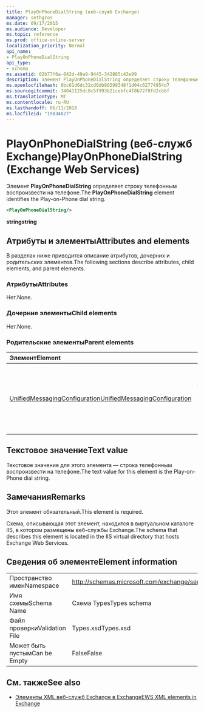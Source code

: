 ```yaml
---
title: PlayOnPhoneDialString (веб-служб Exchange)
manager: sethgros
ms.date: 09/17/2015
ms.audience: Developer
ms.topic: reference
ms.prod: office-online-server
localization_priority: Normal
api_name:
- PlayOnPhoneDialString
api_type:
- schema
ms.assetid: 02b77f6a-042d-49a9-9445-342885c43e99
description: Элемент PlayOnPhoneDialString определяет строку телефонным воспроизвести на телефоне.
ms.openlocfilehash: 0bc61d6dc32cd0db80599348f1d04c62774954d7
ms.sourcegitcommit: 34041125dc8c5f993b21cebfc4f8b72f0fd2cb6f
ms.translationtype: MT
ms.contentlocale: ru-RU
ms.lasthandoff: 06/11/2018
ms.locfileid: "19834827"
---
```

# <a name="playonphonedialstring-exchange-web-services"></a><span data-ttu-id="c20b4-103">PlayOnPhoneDialString (веб-служб Exchange)</span><span class="sxs-lookup"><span data-stu-id="c20b4-103">PlayOnPhoneDialString (Exchange Web Services)</span></span>

<span data-ttu-id="c20b4-104">Элемент **PlayOnPhoneDialString** определяет строку телефонным воспроизвести на телефоне.</span><span class="sxs-lookup"><span data-stu-id="c20b4-104">The **PlayOnPhoneDialString** element identifies the Play-on-Phone dial string.</span></span> 
  
```XML
<PlayOnPhoneDialString/>
```

 <span data-ttu-id="c20b4-105">**string**</span><span class="sxs-lookup"><span data-stu-id="c20b4-105">**string**</span></span>
## <a name="attributes-and-elements"></a><span data-ttu-id="c20b4-106">Атрибуты и элементы</span><span class="sxs-lookup"><span data-stu-id="c20b4-106">Attributes and elements</span></span>

<span data-ttu-id="c20b4-107">В разделах ниже приводится описание атрибутов, дочерних и родительских элементов.</span><span class="sxs-lookup"><span data-stu-id="c20b4-107">The following sections describe attributes, child elements, and parent elements.</span></span>
  
### <a name="attributes"></a><span data-ttu-id="c20b4-108">Атрибуты</span><span class="sxs-lookup"><span data-stu-id="c20b4-108">Attributes</span></span>

<span data-ttu-id="c20b4-109">Нет.</span><span class="sxs-lookup"><span data-stu-id="c20b4-109">None.</span></span>
  
### <a name="child-elements"></a><span data-ttu-id="c20b4-110">Дочерние элементы</span><span class="sxs-lookup"><span data-stu-id="c20b4-110">Child elements</span></span>

<span data-ttu-id="c20b4-111">Нет.</span><span class="sxs-lookup"><span data-stu-id="c20b4-111">None.</span></span>
  
### <a name="parent-elements"></a><span data-ttu-id="c20b4-112">Родительские элементы</span><span class="sxs-lookup"><span data-stu-id="c20b4-112">Parent elements</span></span>

|<span data-ttu-id="c20b4-113">**Элемент**</span><span class="sxs-lookup"><span data-stu-id="c20b4-113">**Element**</span></span>|<span data-ttu-id="c20b4-114">**Описание**</span><span class="sxs-lookup"><span data-stu-id="c20b4-114">**Description**</span></span>|
|:-----|:-----|
|[<span data-ttu-id="c20b4-115">UnifiedMessagingConfiguration</span><span class="sxs-lookup"><span data-stu-id="c20b4-115">UnifiedMessagingConfiguration</span></span>](unifiedmessagingconfiguration.md) <br/> |<span data-ttu-id="c20b4-116">Содержит сведения о конфигурации службы для службы единой системы обмена сообщениями.</span><span class="sxs-lookup"><span data-stu-id="c20b4-116">Contains service configuration information for the Unified Messaging service.</span></span>  <br/> |
   
## <a name="text-value"></a><span data-ttu-id="c20b4-117">Текстовое значение</span><span class="sxs-lookup"><span data-stu-id="c20b4-117">Text value</span></span>

<span data-ttu-id="c20b4-118">Текстовое значение для этого элемента — строка телефонным воспроизвести на телефоне.</span><span class="sxs-lookup"><span data-stu-id="c20b4-118">The text value for this element is the Play-on-Phone dial string.</span></span>
  
## <a name="remarks"></a><span data-ttu-id="c20b4-119">Замечания</span><span class="sxs-lookup"><span data-stu-id="c20b4-119">Remarks</span></span>

<span data-ttu-id="c20b4-120">Этот элемент обязательный.</span><span class="sxs-lookup"><span data-stu-id="c20b4-120">This element is required.</span></span>
  
<span data-ttu-id="c20b4-121">Схема, описывающая этот элемент, находится в виртуальном каталоге IIS, в котором размещены веб-службы Exchange.</span><span class="sxs-lookup"><span data-stu-id="c20b4-121">The schema that describes this element is located in the IIS virtual directory that hosts Exchange Web Services.</span></span>
  
## <a name="element-information"></a><span data-ttu-id="c20b4-122">Сведения об элементе</span><span class="sxs-lookup"><span data-stu-id="c20b4-122">Element information</span></span>

|||
|:-----|:-----|
|<span data-ttu-id="c20b4-123">Пространство имен</span><span class="sxs-lookup"><span data-stu-id="c20b4-123">Namespace</span></span>  <br/> |http://schemas.microsoft.com/exchange/services/2006/types  <br/> |
|<span data-ttu-id="c20b4-124">Имя схемы</span><span class="sxs-lookup"><span data-stu-id="c20b4-124">Schema Name</span></span>  <br/> |<span data-ttu-id="c20b4-125">Схема Types</span><span class="sxs-lookup"><span data-stu-id="c20b4-125">Types schema</span></span>  <br/> |
|<span data-ttu-id="c20b4-126">Файл проверки</span><span class="sxs-lookup"><span data-stu-id="c20b4-126">Validation File</span></span>  <br/> |<span data-ttu-id="c20b4-127">Types.xsd</span><span class="sxs-lookup"><span data-stu-id="c20b4-127">Types.xsd</span></span>  <br/> |
|<span data-ttu-id="c20b4-128">Может быть пустым</span><span class="sxs-lookup"><span data-stu-id="c20b4-128">Can be Empty</span></span>  <br/> |<span data-ttu-id="c20b4-129">False</span><span class="sxs-lookup"><span data-stu-id="c20b4-129">False</span></span>  <br/> |
   
## <a name="see-also"></a><span data-ttu-id="c20b4-130">См. также</span><span class="sxs-lookup"><span data-stu-id="c20b4-130">See also</span></span>



- [<span data-ttu-id="c20b4-131">Элементы XML веб-служб Exchange в Exchange</span><span class="sxs-lookup"><span data-stu-id="c20b4-131">EWS XML elements in Exchange</span></span>](ews-xml-elements-in-exchange.md)

